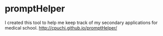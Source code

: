 # promptHelper
I created this tool to help me keep track of my secondary applications for medical school.
http://cpuchi.github.io/promptHelper/
